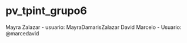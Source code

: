 # pv_tpint_grupo6

Mayra Zalazar - usuario: MayraDamarisZalazar
David Marcelo - Usuario: @marcedavid
